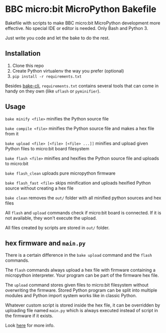 # BBC micro:bit MicroPython Bakefile

Bakefile with scripts to make BBC micro:bit MicroPython development more effective. No special IDE or editor is needed. 
Only Bash and Python 3. 

Just write you code and let the bake to do the rest. 

## Installation

1. Clone this repo
2. Create Python virtualenv the way you prefer (optional)
3. `pip install -r requirements.txt`

Besides [bake-cli](https://github.com/kennethreitz/bake), `requirements.txt` contains several tools that can come in handy on they own (like `uflash` or `pyminifier`).  

## Usage

`bake minify <file>` minifies the Python source file

`bake compile <file>` minifies the Python source file and makes a hex file from it

`bake upload <file> [<file> [<file> ...]]` minifies and upload given Python files to micro:bit board filesystem

`bake flash <file>` minifies and hexifies the Python source file and uploads to micro:bit

`bake flash_clean` uploads pure micropython firmware

`bake flash_fast <file>` skips minification and uploads hexified Python source without creating a hex file

`bake clean` removes the `out/` folder with all minified python sources and hex files

All `flash` and `upload` commands check if micro:bit board is connected. If it is not available, they won't execute the upload.

All files created by scripts are stored in `out/` folder.

## hex firmware and `main.py`

There is a certain difference in the `bake upload` command and the `flash` commands.

The `flash` commands always upload a hex file with firmware containing a micropython interpreter.
Your program can be part of the firmware hex file.

The `upload` command stores given files to micro:bit filesystem without overwriting the firmware. 
Stored Python program can be split into multiple modules and Python import system works like in classic Python.

Whatever custom script is stored inside the hex file, it can be overridden by uploading file named `main.py` which is always executed instead of script in the firmware if it exists.

Look [here](https://microbit-micropython.readthedocs.io/en/v1.0.1/tutorials/storage.html#mainly-main-py) for more info.
